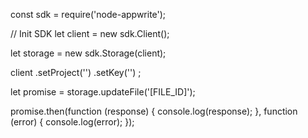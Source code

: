 const sdk = require('node-appwrite');

// Init SDK
let client = new sdk.Client();

let storage = new sdk.Storage(client);

client
    .setProject('')
    .setKey('')
;

let promise = storage.updateFile('[FILE_ID]');

promise.then(function (response) {
    console.log(response);
}, function (error) {
    console.log(error);
});